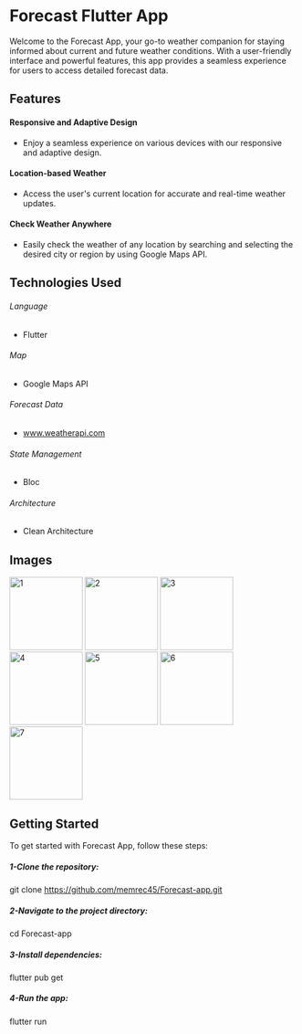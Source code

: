 # Forecast Flutter App
Welcome to the Forecast App, your go-to weather companion for staying informed about current and future weather conditions. With a user-friendly interface and powerful features, this app provides a seamless experience for users to access detailed forecast data.

## Features
#### Responsive and Adaptive Design
- Enjoy a seamless experience on various devices with our responsive and adaptive design.

#### Location-based Weather
- Access the user's current location for accurate and real-time weather updates.

#### Check Weather Anywhere
- Easily check the weather of any location by searching and selecting the desired city or region by using Google Maps API.

## Technologies Used
###### Language
* Flutter
###### Map
* Google Maps API
###### Forecast Data
* www.weatherapi.com
###### State Management
* Bloc
###### Architecture
* Clean Architecture


## Images
<img width="128" alt="1" src="https://github.com/memrec45/Forecast-app/assets/65484287/086b438f-0386-4ee6-ae1a-04a6d4e03944">
<img width="128" alt="2" src="https://github.com/memrec45/Forecast-app/assets/65484287/a76a99d7-e7b2-4911-b058-5f37497f11e9">
<img width="128" alt="3" src="https://github.com/memrec45/Forecast-app/assets/65484287/2f747ce1-98ff-45e5-a326-3572481d49ad">
<img width="128" alt="4" src="https://github.com/memrec45/Forecast-app/assets/65484287/f2be6c39-8db4-43b9-8756-92bc9c831b9f">
<img width="128" alt="5" src="https://github.com/memrec45/Forecast-app/assets/65484287/817b93e9-8a56-4d60-829a-dc96d02b3039">
<img width="128" alt="6" src="https://github.com/memrec45/Forecast-app/assets/65484287/ee48b14d-2c05-488e-a304-434766e68bc9">
<img width="128" alt="7" src="https://github.com/memrec45/Forecast-app/assets/65484287/bf4e1c95-7562-4d83-891b-822c5ce10e93">

## Getting Started

To get started with Forecast App, follow these steps:
##### 1-Clone the repository:
git clone https://github.com/memrec45/Forecast-app.git

##### 2-Navigate to the project directory:
cd Forecast-app


##### 3-Install dependencies:
flutter pub get

##### 4-Run the app:
flutter run
